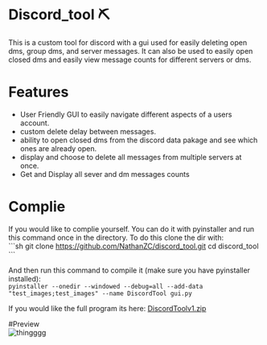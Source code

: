 # Discord_tool ⛏️
This is a custom tool for discord with a gui used for easily deleting open dms, group dms, and server messages. It can also be used to easily open closed dms and easily view message counts for different servers or dms.

# Features
* User Friendly GUI to easily navigate different aspects of a users account.  
* custom delete delay between messages.  
* ability to open closed dms from the discord data pakage and see which ones are already open.  
* display and choose to delete all messages from multiple servers at once.  
* Get and Display all sever and dm messages counts  

# Complie
If you would like to complie yourself. You can do it with pyinstaller and run this command once in the directory. To do this clone the dir with:  
\```sh
git clone https://github.com/NathanZC/discord_tool.git
cd discord_tool
\```

And then run this command to compile it (make sure you have pyinstaller installed):  
```pyinstaller --onedir --windowed --debug=all --add-data "test_images;test_images" --name DiscordTool gui.py```

If you would like the full program its here:
[DiscordToolv1.zip](https://github.com/user-attachments/files/16015570/DiscordToolv1.zip)


#Preview  
![thingggg](https://github.com/NathanZC/discord_tool/assets/58007916/bafac0ad-67da-402d-89d1-571ba14a47d7)

